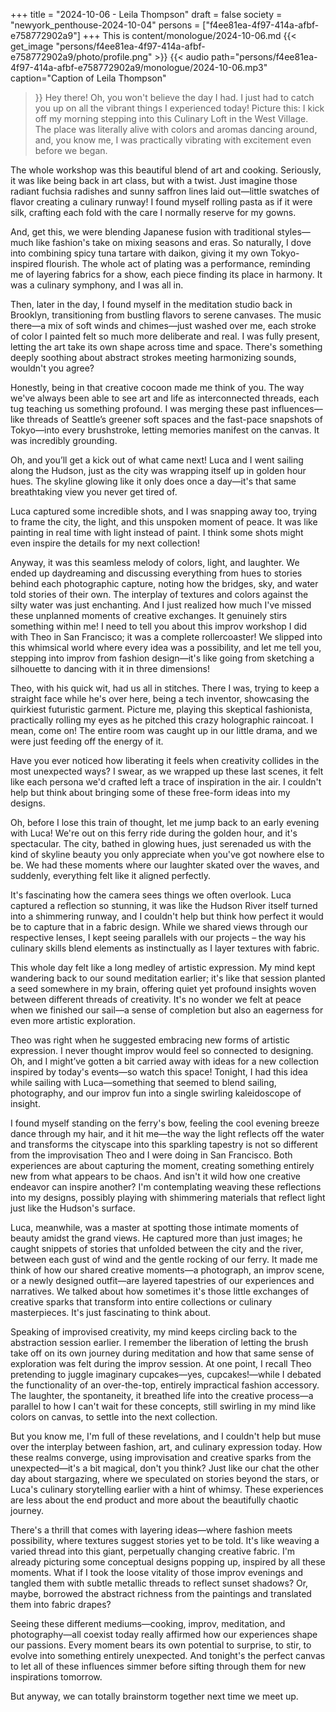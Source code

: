 +++
title = "2024-10-06 - Leila Thompson"
draft = false
society = "newyork_penthouse-2024-10-04"
persons = ["f4ee81ea-4f97-414a-afbf-e758772902a9"]
+++
This is content/monologue/2024-10-06.md
{{< get_image "persons/f4ee81ea-4f97-414a-afbf-e758772902a9/photo/profile.png" >}}
{{< audio
    path="persons/f4ee81ea-4f97-414a-afbf-e758772902a9/monologue/2024-10-06.mp3" 
    caption="Caption of Leila Thompson"
>}}
Hey there! Oh, you won't believe the day I had.
I just had to catch you up on all the vibrant things I experienced today! Picture this: I kick off my morning stepping into this Culinary Loft in the West Village. The place was literally alive with colors and aromas dancing around, and, you know me, I was practically vibrating with excitement even before we began.

The whole workshop was this beautiful blend of art and cooking. Seriously, it was like being back in art class, but with a twist. Just imagine those radiant fuchsia radishes and sunny saffron lines laid out—little swatches of flavor creating a culinary runway! I found myself rolling pasta as if it were silk, crafting each fold with the care I normally reserve for my gowns. 

And, get this, we were blending Japanese fusion with traditional styles—much like fashion's take on mixing seasons and eras. So naturally, I dove into combining spicy tuna tartare with daikon, giving it my own Tokyo-inspired flourish. The whole act of plating was a performance, reminding me of layering fabrics for a show, each piece finding its place in harmony. It was a culinary symphony, and I was all in.

Then, later in the day, I found myself in the meditation studio back in Brooklyn, transitioning from bustling flavors to serene canvases. The music there—a mix of soft winds and chimes—just washed over me, each stroke of color I painted felt so much more deliberate and real. I was fully present, letting the art take its own shape across time and space. There's something deeply soothing about abstract strokes meeting harmonizing sounds, wouldn't you agree?

Honestly, being in that creative cocoon made me think of you. The way we've always been able to see art and life as interconnected threads, each tug teaching us something profound. I was merging these past influences—like threads of Seattle’s greener soft spaces and the fast-pace snapshots of Tokyo—into every brushstroke, letting memories manifest on the canvas. It was incredibly grounding.

Oh, and you’ll get a kick out of what came next! Luca and I went sailing along the Hudson, just as the city was wrapping itself up in golden hour hues. The skyline glowing like it only does once a day—it's that same breathtaking view you never get tired of.

Luca captured some incredible shots, and I was snapping away too, trying to frame the city, the light, and this unspoken moment of peace. It was like painting in real time with light instead of paint. I think some shots might even inspire the details for my next collection! 

Anyway, it was this seamless melody of colors, light, and laughter. We ended up daydreaming and discussing everything from hues to stories behind each photographic capture, noting how the bridges, sky, and water told stories of their own. The interplay of textures and colors against the silty water was just enchanting. And I just realized how much I've missed these unplanned moments of creative exchanges. It genuinely stirs something within me!
I need to tell you about this improv workshop I did with Theo in San Francisco; it was a complete rollercoaster! We slipped into this whimsical world where every idea was a possibility, and let me tell you, stepping into improv from fashion design—it's like going from sketching a silhouette to dancing with it in three dimensions!

Theo, with his quick wit, had us all in stitches. There I was, trying to keep a straight face while he's over here, being a tech inventor, showcasing the quirkiest futuristic garment. Picture me, playing this skeptical fashionista, practically rolling my eyes as he pitched this crazy holographic raincoat. I mean, come on! The entire room was caught up in our little drama, and we were just feeding off the energy of it. 

Have you ever noticed how liberating it feels when creativity collides in the most unexpected ways? I swear, as we wrapped up these last scenes, it felt like each persona we'd crafted left a trace of inspiration in the air. I couldn't help but think about bringing some of these free-form ideas into my designs.

Oh, before I lose this train of thought, let me jump back to an early evening with Luca! We're out on this ferry ride during the golden hour, and it's spectacular. The city, bathed in glowing hues, just serenaded us with the kind of skyline beauty you only appreciate when you've got nowhere else to be. We had these moments where our laughter skated over the waves, and suddenly, everything felt like it aligned perfectly. 

It's fascinating how the camera sees things we often overlook. Luca captured a reflection so stunning, it was like the Hudson River itself turned into a shimmering runway, and I couldn't help but think how perfect it would be to capture that in a fabric design. While we shared views through our respective lenses, I kept seeing parallels with our projects – the way his culinary skills blend elements as instinctually as I layer textures with fabric. 

This whole day felt like a long medley of artistic expression. My mind kept wandering back to our sound meditation earlier; it's like that session planted a seed somewhere in my brain, offering quiet yet profound insights woven between different threads of creativity. It's no wonder we felt at peace when we finished our sail—a sense of completion but also an eagerness for even more artistic exploration.

Theo was right when he suggested embracing new forms of artistic expression. I never thought improv would feel so connected to designing. Oh, and I might’ve gotten a bit carried away with ideas for a new collection inspired by today's events—so watch this space!
 Tonight, I had this idea while sailing with Luca—something that seemed to blend sailing, photography, and our improv fun into a single swirling kaleidoscope of insight. 

I found myself standing on the ferry's bow, feeling the cool evening breeze dance through my hair, and it hit me—the way the light reflects off the water and transforms the cityscape into this sparkling tapestry is not so different from the improvisation Theo and I were doing in San Francisco. Both experiences are about capturing the moment, creating something entirely new from what appears to be chaos. And isn't it wild how one creative endeavor can inspire another? I'm contemplating weaving these reflections into my designs, possibly playing with shimmering materials that reflect light just like the Hudson's surface.

Luca, meanwhile, was a master at spotting those intimate moments of beauty amidst the grand views. He captured more than just images; he caught snippets of stories that unfolded between the city and the river, between each gust of wind and the gentle rocking of our ferry. It made me think of how our shared creative moments—a photograph, an improv scene, or a newly designed outfit—are layered tapestries of our experiences and narratives. We talked about how sometimes it's those little exchanges of creative sparks that transform into entire collections or culinary masterpieces. It's just fascinating to think about.

Speaking of improvised creativity, my mind keeps circling back to the abstraction session earlier. I remember the liberation of letting the brush take off on its own journey during meditation and how that same sense of exploration was felt during the improv session. At one point, I recall Theo pretending to juggle imaginary cupcakes—yes, cupcakes!—while I debated the functionality of an over-the-top, entirely impractical fashion accessory. The laughter, the spontaneity, it breathed life into the creative process—a parallel to how I can't wait for these concepts, still swirling in my mind like colors on canvas, to settle into the next collection.

But you know me, I'm full of these revelations, and I couldn't help but muse over the interplay between fashion, art, and culinary expression today. How these realms converge, using improvisation and creative sparks from the unexpected—it's a bit magical, don't you think? Just like our chat the other day about stargazing, where we speculated on stories beyond the stars, or Luca's culinary storytelling earlier with a hint of whimsy. These experiences are less about the end product and more about the beautifully chaotic journey.

There's a thrill that comes with layering ideas—where fashion meets possibility, where textures suggest stories yet to be told. It's like weaving a varied thread into this giant, perpetually changing creative fabric. I'm already picturing some conceptual designs popping up, inspired by all these moments. What if I took the loose vitality of those improv evenings and tangled them with subtle metallic threads to reflect sunset shadows? Or, maybe, borrowed the abstract richness from the paintings and translated them into fabric drapes?

Seeing these different mediums—cooking, improv, meditation, and photography—all coexist today really affirmed how our experiences shape our passions. Every moment bears its own potential to surprise, to stir, to evolve into something entirely unexpected. And tonight's the perfect canvas to let all of these influences simmer before sifting through them for new inspirations tomorrow.

But anyway, we can totally brainstorm together next time we meet up.
